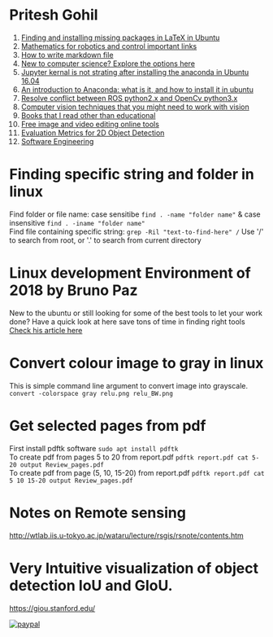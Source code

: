 # Pritesh Gohil

1. [Finding and installing missing packages in LaTeX in Ubuntu](latex.md)
2. [Mathematics for robotics and control important links](mrc.md)
3. [How to write markdown file](https://guides.github.com/features/mastering-markdown) 
4. [New to computer science? Explore the options here](https://www.javatpoint.com/)
5. [Jupyter kernal is not strating after installing the anaconda in Ubuntu 16.04](jupyter.md)
6. [An introduction to Anaconda: what is it, and how to install it in ubuntu](https://medium.freecodecamp.org/how-to-install-anaconda-on-ubuntu-16-04-64-bit-6f1c4675ce44)
7. [Resolve conflict between ROS  python2.x and OpenCv python3.x](opencvVsRos.md)
8. [Computer vision techniques that you might need to work with vision](https://heartbeat.fritz.ai/the-5-computer-vision-techniques-that-will-change-how-you-see-the-world-1ee19334354b)
9. [Books that I read other than educational](books.md)
10. [Free image and video editing online tools](tools.md)
11. [Evaluation Metrics for 2D Object Detection](EvalMetric.md)
12. [Software Engineering](XML.md)

# Finding specific string and folder in linux
Find folder or file name: case sensitibe `find . -name "folder name"` & case insensitive `find . -iname "folder name"`<br>
Find file containing specific string: `grep -Ril "text-to-find-here" /` Use '/' to search from root, or '.' to search from current directory <br>

# Linux development Environment of 2018 by Bruno Paz
New to the ubuntu or still looking for some of the best tools to let your work done? Have a quick look at here save tons of time in finding right tools [Check his article here](https://dev.to/brpaz/my-linux-development-environment-of-2018-ch7)

# Convert colour image to gray in linux
This is simple command line argument to convert image into grayscale. <br>
`convert -colorspace gray relu.png relu_BW.png` <br>

# Get selected pages from pdf
First install pdftk software
`sudo apt install pdftk` <br>
To create pdf from pages 5 to 20 from report.pdf `pdftk report.pdf cat 5-20 output Review_pages.pdf` <br>
To create pdf from page (5, 10, 15-20) from report.pdf `pdftk report.pdf cat 5 10 15-20 output Review_pages.pdf`

# Notes on Remote sensing
http://wtlab.iis.u-tokyo.ac.jp/wataru/lecture/rsgis/rsnote/contents.htm

# Very Intuitive visualization of object detection IoU and GIoU.
https://giou.stanford.edu/

[![paypal](https://www.paypalobjects.com/en_US/DK/i/btn/btn_donateCC_LG.gif)](https://www.paypal.com/donate/?hosted_button_id=WN22PV9UG8F3L)
